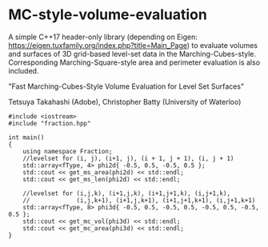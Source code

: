 # MC-style-volume-evaluation

A simple C++17 header-only library (depending on Eigen: https://eigen.tuxfamily.org/index.php?title=Main_Page) to evaluate volumes and surfaces of 3D grid-based level-set data in the Marching-Cubes-style. Corresponding Marching-Square-style area and perimeter evaluation is also included.

"Fast Marching-Cubes-Style Volume Evaluation for Level Set Surfaces"

Tetsuya Takahashi (Adobe),
Christopher Batty (University of Waterloo)

```
#include <iostream>
#include "fraction.hpp"

int main()
{
	using namespace Fraction;
	//levelset for (i, j), (i+1, j), (i + 1, j + 1), (i, j + 1)
	std::array<fType, 4> phi2d{ -0.5, 0.5, -0.5, 0.5 };
	std::cout << get_ms_area(phi2d) << std::endl;
	std::cout << get_ms_len(phi2d) << std::endl;
	
	//levelset for (i,j,k), (i+1,j,k), (i+1,j+1,k), (i,j+1,k), 
	//             (i,j,k+1), (i+1,j,k+1), (i+1,j+1,k+1), (i,j+1,k+1)
	std::array<fType, 8> phi3d{ -0.5, 0.5, -0.5, 0.5, -0.5, 0.5, -0.5, 0.5 };
	std::cout << get_mc_vol(phi3d) << std::endl;
	std::cout << get_mc_area(phi3d) << std::endl;
}
  
```
